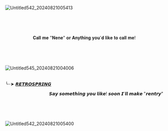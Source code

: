 ![Untitled542_20240821005413](https://github.com/user-attachments/assets/c4d61e05-e6f0-46e5-92e4-87feb03c8599)

<br/><br/><br/>
<p align="center">
𝐂𝐚𝐥𝐥 𝐦𝐞 "𝐍𝐞𝐧𝐞" 𝐨𝐫 𝐀𝐧𝐲𝐭𝐡𝐢𝐧𝐠 𝐲𝐨𝐮'𝐝 𝐥𝐢𝐤𝐞 𝐭𝐨 𝐜𝐚𝐥𝐥 𝐦𝐞! 
</p>
<br/><br/><br/>

![Untitled545_20240821004006](https://github.com/user-attachments/assets/f4804e01-b3e9-4e40-995e-de25a7711d22)
<br/><br/><br/>
╰┈➤ [𝙍𝙀𝙏𝙍𝙊𝙎𝙋𝙍𝙄𝙉𝙂](https://retrospring.net/@Kusanasgi) <p align="right">
𝙎𝙖𝙮 𝙨𝙤𝙢𝙚𝙩𝙝𝙞𝙣𝙜 𝙮𝙤𝙪 𝙡𝙞𝙠𝙚! 𝙨𝙤𝙤𝙣 𝙄'𝙡𝙡 𝙢𝙖𝙠𝙚 "𝙧𝙚𝙣𝙩𝙧𝙮" 
</p>
<br/><br/><br/>

![Untitled542_20240821005400](https://github.com/user-attachments/assets/923b56ce-8048-401c-bcf1-2826ff3295db)
